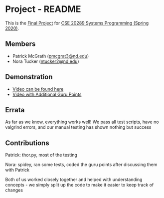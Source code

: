 # Project - README

This is the [Final Project] for [CSE 20289 Systems Programming (Spring 2020)].

## Members

- Patrick McGrath (pmcgrat3@nd.edu)
- Nora Tucker (ntucker2@nd.edu)

## Demonstration

- [Video can be found here](https://drive.google.com/open?id=1xwwW7KJSIqeCrwWhHXLnZ58lux0c9qgc)
- [Video with Additional Guru Points](https://drive.google.com/open?id=1Cd_as4RpGY6zPIJra59-OpFBVniOV-F3)

## Errata

As far as we know, everything works well! We pass all test scripts, have no
valgrind errors, and our manual testing has shown nothing but success

## Contributions
Patrick: thor.py, most of the testing

Nora: spidey, ran some tests, coded the guru points after discussing
them with Patrick

Both of us worked closely together and helped with understanding concepts -
we simply split up the code to make it easier to keep track of changes

[Final Project]: https://www3.nd.edu/~pbui/teaching/cse.20289.sp20/project.html
[CSE 20289 Systems Programming (Spring 2020)]: https://www3.nd.edu/~pbui/teaching/cse.20289.sp20/
